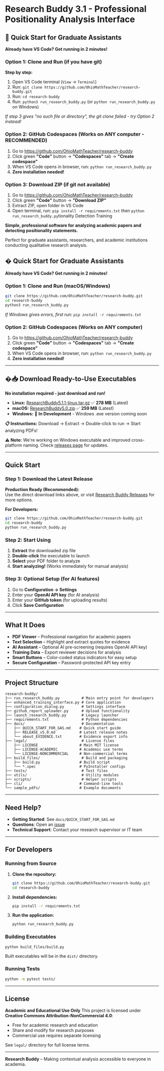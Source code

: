 # Research Buddy 3.1 - Professional Positionality Analysis Interface

## 🚀 **Quick Start for Graduate Assistants**

**Already have VS Code? Get running in 2 minutes!**

### **Option 1: Clone and Run (if you have git)**
**Step by step:**
1. Open VS Code terminal (`View` → `Terminal`)
2. Run: `git clone https://github.com/OhioMathTeacher/research-buddy.git`
3. Run: `cd research-buddy`
4. Run: `python3 run_research_buddy.py` (or `python run_research_buddy.py` on Windows)

*If step 3 gives "no such file or directory", the git clone failed - try Option 2 instead!*

### **Option 2: GitHub Codespaces (Works on ANY computer - RECOMMENDED)**
1. Go to https://github.com/OhioMathTeacher/research-buddy
2. Click green **"Code"** button → **"Codespaces"** tab → **"Create codespace"**
3. When VS Code opens in browser, run: `python run_research_buddy.py`
4. **Zero installation needed!**

### **Option 3: Download ZIP (if git not available)**
1. Go to https://github.com/OhioMathTeacher/research-buddy
2. Click green **"Code"** button → **"Download ZIP"**
3. Extract ZIP, open folder in VS Code
4. Open terminal, run: `pip install -r requirements.txt` then `python run_research_buddy.py`tionality Detection Training

**Simple, professional software for analyzing academic papers and detecting positionality statements.**

Perfect for graduate assistants, researchers, and academic institutions conducting qualitative research analysis.

## � **Quick Start for Graduate Assistants**

**Already have VS Code? Get running in 2 minutes!**

### **Option 1: Clone and Run (macOS/Windows)**
```bash
git clone https://github.com/OhioMathTeacher/research-buddy.git
cd research-buddy
python3 run_research_buddy.py
```
*If Windows gives errors, first run: `pip install -r requirements.txt`*

### **Option 2: GitHub Codespaces (Works on ANY computer)**
1. Go to https://github.com/OhioMathTeacher/research-buddy
2. Click green **"Code"** button → **"Codespaces"** tab → **"Create codespace"**
3. When VS Code opens in browser, run: `python run_research_buddy.py`
4. **Zero installation needed!**

---

## �📥 **Download Ready-to-Use Executables**

**No installation required - just download and run!**

- **Linux:** [ResearchBuddy5.1.1-linux.tar.gz](https://github.com/OhioMathTeacher/research-buddy/releases/download/v5.1.1/ResearchBuddy5.1.1-linux.tar.gz) ✅ **278 MB** (Latest)
- **macOS:** [ResearchBuddy5.0.zip](https://github.com/OhioMathTeacher/research-buddy/releases/download/v5.0/ResearchBuddy5.0.zip) ✅ **259 MB** (Latest) 
- **Windows:** 🔄 **In Development** - Windows .exe version coming soon

**📋 Instructions:** Download → Extract → Double-click to run → Start analyzing PDFs!

**⚠️ Note:** We're working on Windows executable and improved cross-platform naming. Check [releases page](https://github.com/OhioMathTeacher/research-buddy/releases) for updates.

---

## Quick Start

### Step 1: Download the Latest Release

**Production Ready (Recommended):**  
Use the direct download links above, or visit [Research Buddy Releases](https://github.com/OhioMathTeacher/research-buddy/releases/latest) for more options.

**For Developers:**
```bash
git clone https://github.com/OhioMathTeacher/research-buddy.git
cd research-buddy
python run_research_buddy.py
```

### Step 2: Start Using

1. **Extract** the downloaded zip file
2. **Double-click** the executable to launch
3. **Select** your PDF folder to analyze
4. **Start analyzing!** (Works immediately for manual analysis)

### Step 3: Optional Setup (for AI features)

1. Go to **Configuration → Settings**
2. Enter your **OpenAI API key** (for AI analysis)
3. Enter your **GitHub token** (for uploading results)
4. Click **Save Configuration**

---

## What It Does

* **PDF Viewer** – Professional navigation for academic papers
* **Text Selection** – Highlight and extract quotes for evidence
* **AI Assistant** – Optional AI pre-screening (requires OpenAI API key)
* **Training Data** – Export reviewer decisions for analysis
* **Smart Buttons** – Color-coded status indicators for easy setup
* **Secure Configuration** – Password-protected API key entry

---

## Project Structure

```
research-buddy/
├── run_research_buddy.py          # Main entry point for developers
├── enhanced_training_interface.py # Core application
├── configuration_dialog.py        # Settings interface  
├── github_report_uploader.py      # Upload functionality
├── launch_research_buddy.py       # Legacy launcher
├── requirements.txt               # Python dependencies
├── docs/                          # Documentation
│   ├── QUICK_START_FOR_GAS.md    # Quick start guide
│   ├── RELEASE_v5.0.md           # Latest release notes
│   └── about_EVIDENCE.txt        # Evidence export info
├── legal/                         # License files
│   ├── LICENSE                   # Main MIT license
│   ├── LICENSE-ACADEMIC          # Academic use terms
│   └── LICENSE-NONCOMMERCIAL     # Non-commercial terms
├── build_files/                   # Build and packaging
│   ├── build.py                  # Build script
│   └── *.spec                    # PyInstaller configs
├── tests/                         # Test files
├── utils/                         # Utility modules
├── scripts/                       # Helper scripts
├── cli/                          # Command-line tools
└── sample_pdfs/                  # Example documents
```

---

## Need Help?

* **Getting Started**: See `docs/QUICK_START_FOR_GAS.md`
* **Questions**: Open an [issue](https://github.com/OhioMathTeacher/research-buddy/issues)
* **Technical Support**: Contact your research supervisor or IT team

---

## For Developers

### Running from Source

1. **Clone the repository:**
   ```bash
   git clone https://github.com/OhioMathTeacher/research-buddy.git
   cd research-buddy
   ```

2. **Install dependencies:**
   ```bash
   pip install -r requirements.txt
   ```

3. **Run the application:**
   ```bash
   python run_research_buddy.py
   ```

### Building Executables

```bash
python build_files/build.py
```

Built executables will be in the `dist/` directory.

### Running Tests

```bash
python -m pytest tests/
```

---

## License

**Academic and Educational Use Only**
This project is licensed under **Creative Commons Attribution-NonCommercial 4.0**:

* Free for academic research and education
* Share and modify for research purposes
* Commercial use requires separate licensing

See `legal/` directory for full license terms.

---

**Research Buddy** – Making contextual analysis accessible to everyone in academia.